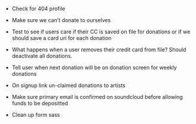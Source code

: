* Check for 404 profile
* Make sure we can't donate to ourselves

* Test to see if users care if their CC is saved on file for donations or if we should save a card uri for each donation
* What happens when a user removes their credit card from file? Should deactivate all donations.
* Tell user when next donation will be on donation screen for weekly donations
* On signup link un-claimed donations to artists

* Make sure primary email is confirmed on soundcloud before allowing funds to be depositted

* Clean up form sass